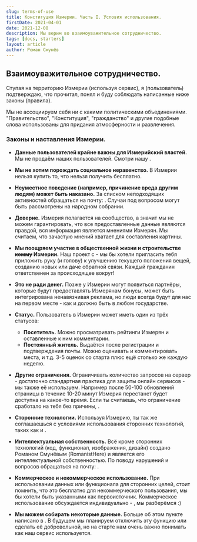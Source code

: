 ```yaml
---
slug: terms-of-use
title: Конституция Измерии. Часть I. Условия использования.
firstDate: 2021-04-01
date: 2021-12-08
description: Мы верим во взаимоуважительное сотрудничество.
tags: [docs, starters]
layout: article
author: Роман Смунёв
---
```


<script>
    import TextLink from "$lib/components/ui-elements/TextLink.svelte";
</script>

## Взаимоуважительное сотрудничество.
Ступая на территорию Измерии (используя сервис), я (пользователь) подтверждаю, что прочитал, понял и буду соблюдать написанные ниже законы (правила).

Мы не ассоциируем себя ни с какими политическими объединениями. "Правительство", "Конституция", "гражданство" и другие подобные слова использованы для придания атмосферности и развлечения.

### Законы и наставления Измерии.
- **Данные пользователей крайне важны для Измерийский властей.** Мы не продаём наших пользователей. Смотри нашу <TextLink href="../policy/" text="политику конфиденциальности" />.
- **Мы не хотим порождать социальное неравенство.** В Измерии нельзя купить то, что нельзя получить бесплатно.
- **Неуместное поведение (например, причинение вреда другим людям) может быть наказано.** За списком неподходящих активностей обращаться на почту: <TextLink href="mailto:support@measureland.org" text="support@measureland.org" />. Случаи под вопросом могут быть рассмотрены на народном собрании.
- **Доверие.** Измерия полагается на сообщество, а значит мы не можем гарантировать, что все предоставленные данные являются правдой, вся информация является мнениями Измерян. Мы считаем, что зачастую мнений хватает для составления картины.
- **Мы поощряем участие в общественной жизни и строительстве <s>комму</s> Измерии.** Наш проект с <TextLink href="https://github.com/RomanistHere/Measureland" blank={true} text="открытым исходным кодом" /> - мы бы хотели пригласить тебя приложить руку (и голову) к улучшению текущего положения вещей, созданию новых или даче обратной связи. Каждый гражданин ответственен за происходящее вокруг!
- **Это не ради денег.** Позже у Измерии могут появиться партнёры, которые будут предоставлять Измерянам бонусы, может быть интегрирована ненавязчивая реклама, но люди всегда будут для нас на первом месте - как и должно быть в любом государстве.
- **Статус.** Пользователь в Измерии может иметь один из трёх статусов:

    - **Посетитель.** Можно просматривать рейтинги Измерян и оставленные к ним комментарии.
    - **Постоянный житель.** Выдаётся после регистрации и подтверждения почты. Можно оценивать и комментировать места, <TextLink href="../../community/" text="голосовать за новые функции" /> и т.д. 3-5 оценок со старта плюс ещё столько же каждую неделю. 
- **Другие ограничения.** Ограничивать количество запросов на сервер - достаточно стандартная практика для защиты онлайн сервисов - мы также её используем. Например после 50-100 обновлений страницы в течение 10-20 минут Измерия перестанет будет доступна на какое-то время. Если ты считаешь, что ограничение сработало на тебя без причины, <TextLink href="mailto:support@measureland.org" text="дай нам знать" />.
- **Сторонние технологии.** Используя Измерию, ты так же соглашаешься с условиями использования сторонних технологий, таких как <TextLink href="https://www.openstreetmap.org/" blank={true} text="OpenStreetMap" /> и <TextLink href="https://leafletjs.com/" blank={true} text="Leaflet" />.
- **Интеллектуальная собственность.** Всё кроме сторонних технологий (код, функционал, изображения, дизайн) создано Романом Смунёвым (RomanistHere) и является его интеллектуальной собственностью. По поводу нарушений и вопросов обращаться на почту: <TextLink href="mailto:support@measureland.org" text="support@measureland.org" />.
- **Коммерческое и некоммерческое использование.** При использовании данных или функционала для сторонних целей, стоит помнить, что это бесплатно для некоммерческого пользования, мы бы хотели быть указанными как первоисточник. Коммерческое использование обсуждается индивидуально - <TextLink href="mailto:support@measureland.org" text="напиши нам" />, мы разберёмся :)
- **Мы можем собирать некоторые данные.** Больше об этом пункте написано в <TextLink href="../policy/" text="нашей политике конфиденциальности" />. В будущем мы планируем отключить эту функцию или сделать её добровольной, но на старте нам очень важно понимать как наш сервис используется.
